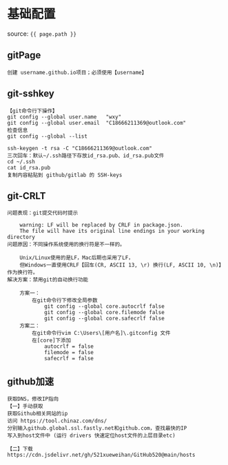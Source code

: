 # 基础配置

source: `{{ page.path }}`

## gitPage
    创建 username.github.io项目；必须使用【username】

## git-sshkey
    【git命令行下操作】
    git config --global user.name   "wxy"
    git config --global user.email  "C18666211369@outlook.com"
    检查信息
    git config --global --list

    ssh-keygen -t rsa -C "C18666211369@outlook.com"
    三次回车：默认~/.ssh路径下存放id_rsa.pub、id_rsa.pub文件
    cd ~/.ssh
    cat id_rsa.pub
    复制内容粘贴到 github/gitlab 的 SSH-keys

## git-CRLT
    问题表现：git提交代码时提示

        warning: LF will be replaced by CRLF in package.json.
        The file will have its original line endings in your working directory
    问题原因：不同操作系统使用的换行符是不一样的。

        Unix/Linux使用的是LF，Mac后期也采用了LF，
        但Windows一直使用CRLF【回车(CR, ASCII 13, \r) 换行(LF, ASCII 10, \n)】作为换行符。
    解决方案：禁用git的自动换行功能

        方案一：
            在git命令行下修改全局参数
                git config --global core.autocrlf false
                git config --global core.filemode false
                git config --global core.safecrlf false
        方案二：
            在git命令行vim C:\Users\[用户名]\.gitconfig 文件
            在[core]下添加
                autocrlf = false
                filemode = false
                safecrlf = false
                
## github加速
    获取DNS，修改IP指向
    【一】手动获取
    获取Github相关网站的ip
    访问 https://tool.chinaz.com/dns/
    分别输入github.global.ssl.fastly.net和github.com，查找最快的IP
    写入到host文件中 (运行 drivers 快速定位host文件的上层目录etc)

    【二】下载
    https://cdn.jsdelivr.net/gh/521xueweihan/GitHub520@main/hosts

